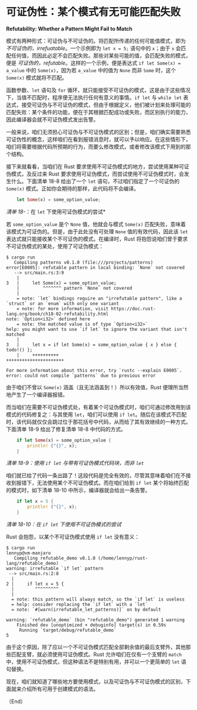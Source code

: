 # 可证伪性：某个模式有无可能匹配失败

**Refutability: Whether a Pattern Might Fail to Match**


模式有两种形式：可证伪与不可证伪的。将匹配所传递的任何可能值模式，即为 *不可证伪的，irrefuatable*。一个示例即为 `let x = 5;` 语句中的 `x`；由于 `x` 会匹配任何值，而因此必定不会匹配失败。那些对某些可能的值，会匹配失败的模式，便是 *可证伪的，refutable*。这样的一个示例，便是表达式 `if let Some(x) = a_value` 中的 `Some(x)`，因为若 `a_value` 中的值为 `None` 而非 `Some` 时，这个 `Some(x)` 模式就将不匹配。

函数参数、`let` 语句及 `for` 循环，就只能接受不可证伪的模式，这是由于这些情况下，当值不匹配时，程序便无法执行任何有意义的事情。`if let` 与 `while let` 表达式，接受可证伪与不可证伪的模式，但由于根据定义，他们被计划来处理可能的匹配失败：某个条件的功能，便在于其根据匹配成功或失败，而区别执行的能力，因此编译器会就不可证伪模式发出告警。

一般来说，咱们无须担心可证伪与不可证伪模式的区别；但是，咱们确实需要熟悉可证伪性的概念，这样咱们在看到报错消息时，就可以予以响应。在这些情形下，咱们将需要根据代码所预期的行为，而要么修改模式，或者修改该模式下用到的那个结构。

接下来就看看，当咱们在 Rust 要求使用不可证伪模式的地方，尝试使用某种可证伪模式，及反过来 Rust 要求使用可证伪模式，而尝试使用不可证伪模式时，会发生什么。下面清单 18-8 给出了一个 `let` 语句，不过咱们指定了一个可证伪的 `Some(x)` 模式。正如你会期待的那样，此代码将不会编译。

```rust
    let Some(x) = some_option_value;
```

*清单 18-*：在 `let` 下使用可证伪模式的尝试*


若 `some_option_value` 是个 `None` 值，他就会与模式 `Some(x)` 匹配失败，意味着该模式为可证伪的。但是，由于此处没有可处理 `None` 值的有效代码，因此该 `let` 表达式就只能接收某个不可证伪的模式。在编译时，Rust 将抱怨说咱们曾于要求不可证伪模式的某处，使用了可证伪模式：

```console
$ cargo run
   Compiling patterns v0.1.0 (file:///projects/patterns)
error[E0005]: refutable pattern in local binding: `None` not covered
   --> src/main.rs:3:9
    |
3   |     let Some(x) = some_option_value;
    |         ^^^^^^^ pattern `None` not covered
    |
    = note: `let` bindings require an "irrefutable pattern", like a `struct` or an `enum` with only one variant
    = note: for more information, visit https://doc.rust-lang.org/book/ch18-02-refutability.html
note: `Option<i32>` defined here
    = note: the matched value is of type `Option<i32>`
help: you might want to use `if let` to ignore the variant that isn't matched
    |
3   |     let x = if let Some(x) = some_option_value { x } else { todo!() };
    |     ++++++++++                                 ++++++++++++++++++++++

For more information about this error, try `rustc --explain E0005`.
error: could not compile `patterns` due to previous error
```

由于咱们不曾以 `Some(x)` 涵盖（且无法涵盖到！）所以有效值，Rust 便理所当然地产生了一个编译器报错。

而当咱们在需要不可证伪模式处，有着某个可证伪模式时，咱们可通过修改用到该模式的代码修复之：与其使用 `let`，咱们可以使用 `if let`。随后在该模式不匹配时，该代码就仅仅会跳过位于那花括号中代码，从而给了其有效继续的一种方式。下面清单 18-9 给出了修复清单 18-8 中代码的方式。


```rust
    if let Some(x) = some_option_value {
        println! ("{}", x);
    }
```

*清单 18-9：使用 `if let` 与带有可证伪模式代码块，而非 `let`*

咱们就已给了代码一条出路了！这段代码是完全有效的，尽管其意味着咱们在不接收到报错下，无法使用某个不可证伪模式。而在咱们给到 `if let` 某个将始终匹配的模式时，如下清单 18-10 中所示，编译器就会给出一条告警。

```rust
    if let x = 5 {
        println! ("{}", x);
    }
```

*清单 18-10：在 `if let` 下使用不可证伪模式的尝试*

Rust 会抱怨，以某个不可证伪模式使用 `if let` 没有意义：

```console
$ cargo run                                                                                                                lennyp@vm-manjaro
   Compiling refutable_demo v0.1.0 (/home/lennyp/rust-lang/refutable_demo)
warning: irrefutable `if let` pattern
 --> src/main.rs:2:8
  |
2 |     if let x = 5 {
  |        ^^^^^^^^^
  |
  = note: this pattern will always match, so the `if let` is useless
  = help: consider replacing the `if let` with a `let`
  = note: `#[warn(irrefutable_let_patterns)]` on by default

warning: `refutable_demo` (bin "refutable_demo") generated 1 warning
    Finished dev [unoptimized + debuginfo] target(s) in 0.59s
     Running `target/debug/refutable_demo`
5
```

由于这个原因，除了应以一个不可证伪模式匹配全部剩余值的最后支臂外，其他那些匹配支臂，就必须使用可证伪模式。Rust 允许咱们在仅有一个支臂的 `match` 中，使用不可证伪模式，但这种语法不是特别有用，并可以一个更简单的 `let` 语句替换。

现在，咱们就知道了哪些地方要使用模式，以及可证伪与不可证伪模式的区别，下面就来介绍所有可用于创建模式的语法。


（End）


